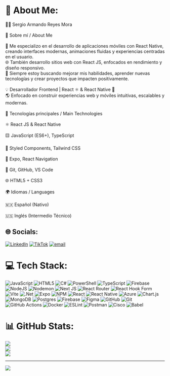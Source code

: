 # 💫 About Me:
🧑‍💻 Sergio Armando Reyes Mora<br><br>🚀 Sobre mí / About Me<br><br>📱 Me especializo en el desarrollo de aplicaciones móviles con React Native, creando interfaces modernas, animaciones fluidas y experiencias centradas en el usuario.<br>🌐 También desarrollo sitios web con React JS, enfocados en rendimiento y diseño responsivo.<br>🔁 Siempre estoy buscando mejorar mis habilidades, aprender nuevas tecnologías y crear proyectos que impacten positivamente.<br><br>💡 Desarrollador Frontend  | React ⚛️ & React Native 📱<br>🌎 Enfocado en construir experiencias web y móviles intuitivas, escalables y modernas.<br><br>📌 Tecnologías principales / Main Technologies<br><br>⚛️ React JS & React Native<br><br>🟨 JavaScript (ES6+), TypeScript<br><br>💅 Styled Components, Tailwind CSS<br><br>📱 Expo, React Navigation<br><br>🔧 Git, GitHub, VS Code<br><br>🌐 HTML5 + CSS3<br><br>🌍 Idiomas / Languages<br><br>🇲🇽 Español (Nativo)<br><br>🇺🇸 Inglés (Intermedio Técnico)


## 🌐 Socials:
[![LinkedIn](https://img.shields.io/badge/LinkedIn-%230077B5.svg?logo=linkedin&logoColor=white)](https://linkedin.com/in/armando-reyes) [![TikTok](https://img.shields.io/badge/TikTok-%23000000.svg?logo=TikTok&logoColor=white)](https://tiktok.com/@armandoreyesmora) [![email](https://img.shields.io/badge/Email-D14836?logo=gmail&logoColor=white)](mailto:sergio.reyes.21m@utzmg.edu.mx) 

# 💻 Tech Stack:
![JavaScript](https://img.shields.io/badge/javascript-%23323330.svg?style=for-the-badge&logo=javascript&logoColor=%23F7DF1E) ![HTML5](https://img.shields.io/badge/html5-%23E34F26.svg?style=for-the-badge&logo=html5&logoColor=white) ![C#](https://img.shields.io/badge/c%23-%23239120.svg?style=for-the-badge&logo=csharp&logoColor=white) ![PowerShell](https://img.shields.io/badge/PowerShell-%235391FE.svg?style=for-the-badge&logo=powershell&logoColor=white) ![TypeScript](https://img.shields.io/badge/typescript-%23007ACC.svg?style=for-the-badge&logo=typescript&logoColor=white) ![Firebase](https://img.shields.io/badge/firebase-%23039BE5.svg?style=for-the-badge&logo=firebase) ![NodeJS](https://img.shields.io/badge/node.js-6DA55F?style=for-the-badge&logo=node.js&logoColor=white) ![Nodemon](https://img.shields.io/badge/NODEMON-%23323330.svg?style=for-the-badge&logo=nodemon&logoColor=%BBDEAD) ![Next JS](https://img.shields.io/badge/Next-black?style=for-the-badge&logo=next.js&logoColor=white) ![React Router](https://img.shields.io/badge/React_Router-CA4245?style=for-the-badge&logo=react-router&logoColor=white) ![React Hook Form](https://img.shields.io/badge/React%20Hook%20Form-%23EC5990.svg?style=for-the-badge&logo=reacthookform&logoColor=white) ![Vite](https://img.shields.io/badge/vite-%23646CFF.svg?style=for-the-badge&logo=vite&logoColor=white) ![.Net](https://img.shields.io/badge/.NET-5C2D91?style=for-the-badge&logo=.net&logoColor=white) ![Expo](https://img.shields.io/badge/expo-1C1E24?style=for-the-badge&logo=expo&logoColor=#D04A37) ![NPM](https://img.shields.io/badge/NPM-%23CB3837.svg?style=for-the-badge&logo=npm&logoColor=white) ![React](https://img.shields.io/badge/react-%2320232a.svg?style=for-the-badge&logo=react&logoColor=%2361DAFB) ![React Native](https://img.shields.io/badge/react_native-%2320232a.svg?style=for-the-badge&logo=react&logoColor=%2361DAFB) ![Azure](https://img.shields.io/badge/azure-%230072C6.svg?style=for-the-badge&logo=microsoftazure&logoColor=white) ![Chart.js](https://img.shields.io/badge/chart.js-F5788D.svg?style=for-the-badge&logo=chart.js&logoColor=white) ![MongoDB](https://img.shields.io/badge/MongoDB-%234ea94b.svg?style=for-the-badge&logo=mongodb&logoColor=white) ![Postgres](https://img.shields.io/badge/postgres-%23316192.svg?style=for-the-badge&logo=postgresql&logoColor=white) ![Firebase](https://img.shields.io/badge/firebase-a08021?style=for-the-badge&logo=firebase&logoColor=ffcd34) ![Figma](https://img.shields.io/badge/figma-%23F24E1E.svg?style=for-the-badge&logo=figma&logoColor=white) ![GitHub](https://img.shields.io/badge/github-%23121011.svg?style=for-the-badge&logo=github&logoColor=white) ![Git](https://img.shields.io/badge/git-%23F05033.svg?style=for-the-badge&logo=git&logoColor=white) ![GitHub Actions](https://img.shields.io/badge/github%20actions-%232671E5.svg?style=for-the-badge&logo=githubactions&logoColor=white) ![Docker](https://img.shields.io/badge/docker-%230db7ed.svg?style=for-the-badge&logo=docker&logoColor=white) ![ESLint](https://img.shields.io/badge/ESLint-4B3263?style=for-the-badge&logo=eslint&logoColor=white) ![Postman](https://img.shields.io/badge/Postman-FF6C37?style=for-the-badge&logo=postman&logoColor=white) ![Cisco](https://img.shields.io/badge/cisco-%23049fd9.svg?style=for-the-badge&logo=cisco&logoColor=black) ![Babel](https://img.shields.io/badge/Babel-F9DC3e?style=for-the-badge&logo=babel&logoColor=black)
# 📊 GitHub Stats:
![](https://github-readme-stats.vercel.app/api?username=Armando2423&theme=dark&hide_border=false&include_all_commits=true&count_private=true)<br/>
![](https://nirzak-streak-stats.vercel.app/?user=Armando2423&theme=dark&hide_border=false)<br/>
![](https://github-readme-stats.vercel.app/api/top-langs/?username=Armando2423&theme=dark&hide_border=false&include_all_commits=true&count_private=true&layout=compact)

---
[![](https://visitcount.itsvg.in/api?id=Armando2423&icon=0&color=0)](https://visitcount.itsvg.in)

<!-- Proudly created with GPRM ( https://gprm.itsvg.in ) -->
